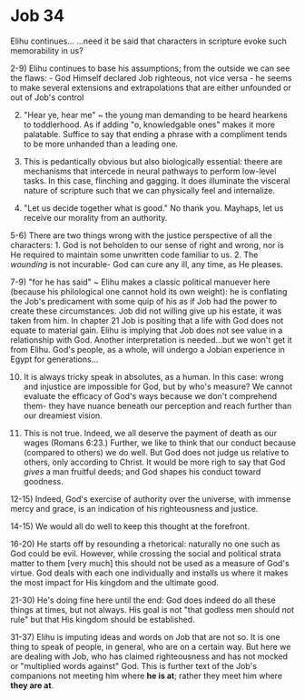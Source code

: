 # Job 34


Elihu continues... <sigh> ...need it be said that characters in scripture evoke such memorability in us?

2-9) Elihu continues to base his assumptions;
     from the outside we can see the flaws:
     - God Himself declared Job righteous, not vice versa
     - he seems to make several extensions and extrapolations that are either unfounded or out of Job's control

2) "Hear ye, hear me" ~ the young man demanding to be heard hearkens to toddlerhood.
   As if adding "o, knowledgable ones" makes it more palatable.
   Suffice to say that ending a phrase with a compliment tends to be more unhanded than a leading one.

3) This is pedantically obvious but also biologically essential:
   theere are mechanisms that intercede in neural pathways to perform low-level tasks.
   In this case, flinching and gagging.
   It does illuminate the visceral nature of scripture such that we can physically feel and internalize.

4) "Let us decide together what is good."  No thank you.
   Mayhaps, let us receive our morality from an authority.

5-6) There are two things wrong with the justice perspective of all the characters:
     1. God is not beholden to our sense of right and wrong, nor is He required to maintain some unwritten code familiar to us.
     2. The _wounding_ is not incurable- God can cure any ill, any time, as He pleases.

7-9) "for he has said" ~ Elihu makes a classic political manuever here (because his philological one cannot hold its own weight):
     he is conflating the Job's predicament with some quip of his as if Job had the power to create these circumstances.
     Job did not willing give up his estate, it was taken from him.
     In chapter 21 Job is positing that a life with God does not equate to material gain.
     Elihu is implying that Job does not see value in a relationship with God.
     Another interpretation is needed...but we won't get it from Elihu.
     God's people, as a whole, will undergo a Jobian experience in Egypt for generations...

10) It is always tricky speak in absolutes, as a human.
    In this case: wrong and injustice are impossible for God, but by who's measure?
    We cannot evaluate the efficacy of God's ways because we don't comprehend them-
    they have nuance beneath our perception and reach further than our dreamiest vision.

11) This is not true.
    Indeed, we all deserve the payment of death as our wages (Romans 6:23.)
    Further, we like to think that our conduct because (compared to others) we do well.
    But God does not judge us relative to others, only according to Christ.
    It would be more righ to say that God _gives_ a man fruitful deeds;
    and God shapes his conduct toward goodness.

12-15) Indeed, God's exercise of authority over the universe, with immense mercy and grace, is an indication of his righteousness and justice.

14-15) We would all do well to keep this thought at the forefront.

16-20) He starts off by resounding a rhetorical:
       naturally no one such as God could be evil.
       However, while crossing the social and political strata matter to them [very much] this should not be used as a measure of God's virtue.
       God deals with each one individually and installs us where it makes the most impact for His kingdom and the ultimate good.

21-30) He's doing fine here until the end:
       God does indeed do all these things at times, but not always.
       His goal is not "that godless men should not rule" but that His kingdom should be established.

31-37) Elihu is imputing ideas and words on Job that are not so.
       It is one thing to speak of people, in general, who are on a certain way.
       But here we are dealing with Job, who has claimed righteousness and has not mocked or "multiplied words against" God.
       This is further text of the Job's companions not meeting him where **he is at**;
       rather they meet him where **they are at**.